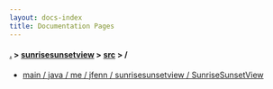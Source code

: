 ```yaml
---
layout: docs-index
title: Documentation Pages
---
```

#### [.](./../../index) > [sunrisesunsetview](./../index) > [src](./index) > **/**

- [main / java / me / jfenn / sunrisesunsetview / SunriseSunsetView](main/java/me/jfenn/sunrisesunsetview/SunriseSunsetView)
